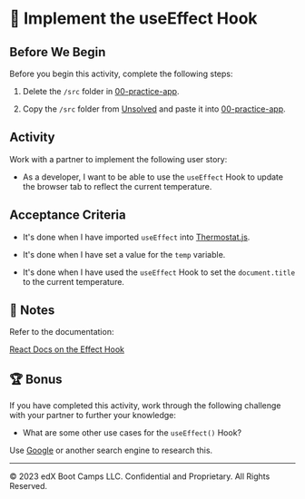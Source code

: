 # 📖 Implement the useEffect Hook

## Before We Begin

Before you begin this activity, complete the following steps:  

1. Delete the `/src` folder in [00-practice-app](../00-practice-app/).

2. Copy the `/src` folder from [Unsolved](./Unsolved/) and paste it into [00-practice-app](../00-practice-app/).
   
## Activity

Work with a partner to implement the following user story:

* As a developer, I want to be able to use the `useEffect` Hook to update the browser tab to reflect the current temperature.

## Acceptance Criteria

* It's done when I have imported `useEffect` into [Thermostat.js](../00-React-App/src/components/Thermostat.js).

* It's done when I have set a value for the `temp` variable.

* It's done when I have used the `useEffect` Hook to set the `document.title` to the current temperature. 

## 📝 Notes

Refer to the documentation: 

[React Docs on the Effect Hook](https://reactjs.org/docs/hooks-effect.html)

## 🏆 Bonus

If you have completed this activity, work through the following challenge with your partner to further your knowledge:

* What are some other use cases for the `useEffect()` Hook?

Use [Google](https://www.google.com) or another search engine to research this.

---
© 2023 edX Boot Camps LLC. Confidential and Proprietary. All Rights Reserved.
